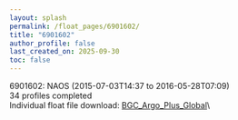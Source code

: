 ```yaml
---
layout: splash
permalink: /float_pages/6901602/
title: "6901602"
author_profile: false
last_created_on: 2025-09-30
toc: false
---
```

 
6901602: NAOS (2015-07-03T14:37 to 2016-05-28T07:09)\
34 profiles completed\
Individual float file download: [BGC_Argo_Plus_Global](https://ftp.soest.hawaii.edu/bgc_argo_plus/Individual_Floats/outliers_removed/6901602_Sprof_processed.nc)\
